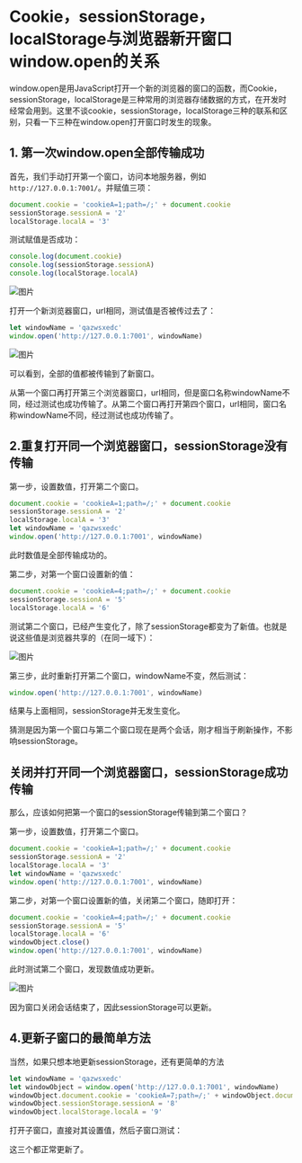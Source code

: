 # Cookie，sessionStorage，localStorage与浏览器新开窗口window.open的关系

window.open是用JavaScript打开一个新的浏览器的窗口的函数，而Cookie，sessionStorage，localStorage是三种常用的浏览器存储数据的方式，在开发时经常会用到。这里不谈cookie，sessionStorage，localStorage三种的联系和区别，只看一下三种在window.open打开窗口时发生的现象。

## 1. 第一次window.open全部传输成功
​首先，我们手动打开第一个窗口，访问本地服务器，例如`http://127.0.0.1:7001/`。并赋值三项：

```js
document.cookie = 'cookieA=1;path=/;' + document.cookie
sessionStorage.sessionA = '2'
localStorage.localA = '3'
```
测试赋值是否成功：
```js
console.log(document.cookie)
console.log(sessionStorage.sessionA)
console.log(localStorage.localA)
```

​​![图片](/2021/cookie-1.png)

打开一个新浏览器窗口，url相同，测试值是否被传过去了：

```js
let windowName = 'qazwsxedc'
window.open('http://127.0.0.1:7001', windowName)
```
​​![图片](/2021/cookie-2.png)

可以看到，全部的值都被传输到了新窗口。

从第一个窗口再打开第三个浏览器窗口，url相同，但是窗口名称windowName不同，经过测试也成功传输了。从第二个窗口再打开第四个窗口，url相同，窗口名称windowName不同，经过测试也成功传输了。

## 2.重复打开同一个浏览器窗口，sessionStorage没有传输

第一步，设置数值，打开第二个窗口。

```js
document.cookie = 'cookieA=1;path=/;' + document.cookie
sessionStorage.sessionA = '2'
localStorage.localA = '3'
let windowName = 'qazwsxedc'
window.open('http://127.0.0.1:7001', windowName)
```
此时数值是全部传输成功的。

第二步，对第一个窗口设置新的值：
```js
document.cookie = 'cookieA=4;path=/;' + document.cookie
sessionStorage.sessionA = '5'
localStorage.localA = '6'
```

测试第二个窗口，已经产生变化了，除了sessionStorage都变为了新值。也就是说这些值是浏览器共享的（在同一域下）：

​​![图片](/2021/cookie-3.png)

第三步，此时重新打开第二个窗口，windowName不变，然后测试：

```js
window.open('http://127.0.0.1:7001', windowName)
```

结果与上面相同，sessionStorage并无发生变化。

猜测是因为第一个窗口与第二个窗口现在是两个会话，刚才相当于刷新操作，不影响sessionStorage。

## 关闭并打开同一个浏览器窗口，sessionStorage成功传输

那么，应该如何把第一个窗口的sessionStorage传输到第二个窗口？

第一步，设置数值，打开第二个窗口。

```js
document.cookie = 'cookieA=1;path=/;' + document.cookie
sessionStorage.sessionA = '2'
localStorage.localA = '3'
let windowName = 'qazwsxedc'
window.open('http://127.0.0.1:7001', windowName)
```
第二步，对第一个窗口设置新的值，关闭第二个窗口，随即打开：

```js
document.cookie = 'cookieA=4;path=/;' + document.cookie
sessionStorage.sessionA = '5'
localStorage.localA = '6'
windowObject.close()
window.open('http://127.0.0.1:7001', windowName)
```

此时测试第二个窗口，发现数值成功更新。

​​![图片](/2021/cookie-4.png)

因为窗口关闭会话结束了，因此sessionStorage可以更新。

## 4.更新子窗口的最简单方法
当然，如果只想本地更新sessionStorage，还有更简单的方法
```js
let windowName = 'qazwsxedc'
let windowObject = window.open('http://127.0.0.1:7001', windowName)
windowObject.document.cookie = 'cookieA=7;path=/;' + windowObject.document.cookie
windowObject.sessionStorage.sessionA = '8'
windowObject.localStorage.localA = '9'
```
打开子窗口，直接对其设置值，然后子窗口测试：

这三个都正常更新了。
